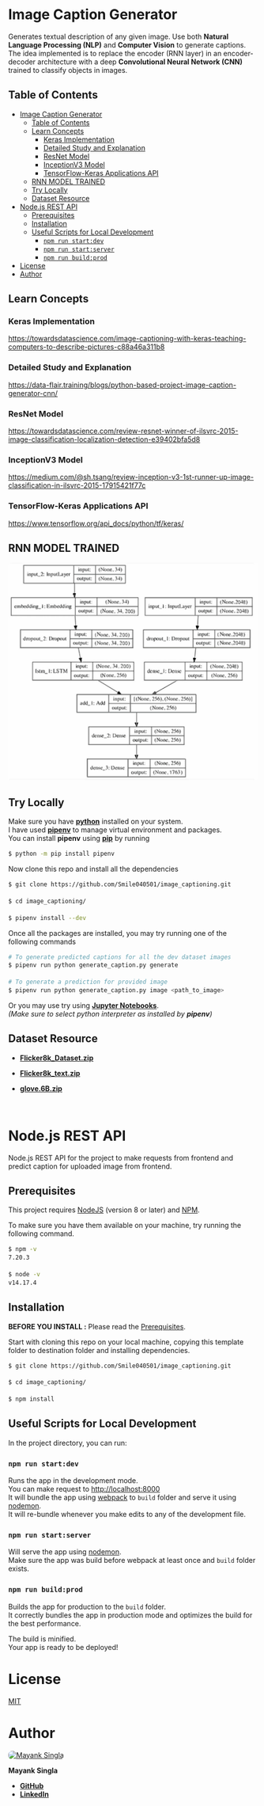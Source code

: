 # Image Caption Generator

Generates textual description of any given image. Use both **Natural Language Processing (NLP)** and **Computer Vision** to generate captions. The idea implemented is to replace the encoder (RNN layer) in an encoder-decoder architecture with a deep **Convolutional Neural Network (CNN)** trained to classify objects in images.

## Table of Contents

- [Image Caption Generator](#image-caption-generator)
  - [Table of Contents](#table-of-contents)
  - [Learn Concepts](#learn-concepts)
    - [Keras Implementation](#keras-implementation)
    - [Detailed Study and Explanation](#detailed-study-and-explanation)
    - [ResNet Model](#resnet-model)
    - [InceptionV3 Model](#inceptionv3-model)
    - [TensorFlow-Keras Applications API](#tensorflow-keras-applications-api)
  - [RNN MODEL TRAINED](#rnn-model-trained)
  - [Try Locally](#try-locally)
  - [Dataset Resource](#dataset-resource)
- [Node.js REST API](#nodejs-rest-api)
  - [Prerequisites](#prerequisites)
  - [Installation](#installation)
  - [Useful Scripts for Local Development](#useful-scripts-for-local-development)
    - [`npm run start:dev`](#npm-run-startdev)
    - [`npm run start:server`](#npm-run-startserver)
    - [`npm run build:prod`](#npm-run-buildprod)
- [License](#license)
- [Author](#author)

## Learn Concepts

### Keras Implementation

https://towardsdatascience.com/image-captioning-with-keras-teaching-computers-to-describe-pictures-c88a46a311b8

### Detailed Study and Explanation

https://data-flair.training/blogs/python-based-project-image-caption-generator-cnn/

### ResNet Model

https://towardsdatascience.com/review-resnet-winner-of-ilsvrc-2015-image-classification-localization-detection-e39402bfa5d8

### InceptionV3 Model

https://medium.com/@sh.tsang/review-inception-v3-1st-runner-up-image-classification-in-ilsvrc-2015-17915421f77c

### TensorFlow-Keras Applications API

https://www.tensorflow.org/api_docs/python/tf/keras/

## RNN MODEL TRAINED

![language_model](./Python/Models/language_model.png)

## Try Locally

Make sure you have [**python**](https://www.python.org/downloads/ "Download Python") installed on your system.\
I have used [**pipenv**](https://pypi.org/project/pipenv/) to manage virtual environment and packages.\
You can install **pipenv** using [**pip**](https://pip.pypa.io/en/stable/user_guide/ "Pip Docs") by running

```sh
$ python -m pip install pipenv
```

Now clone this repo and install all the dependencies

```sh
$ git clone https://github.com/Smile040501/image_captioning.git

$ cd image_captioning/

$ pipenv install --dev
```

Once all the packages are installed, you may try running one of the following commands

```sh
# To generate predicted captions for all the dev dataset images
$ pipenv run python generate_caption.py generate

# To generate a prediction for provided image
$ pipenv run python generate_caption.py image <path_to_image>
```

Or you may use try using [**Jupyter Notebooks**](./Python/Notebooks/ "My Jupyter Notebooks").\
_(Make sure to select python interpreter as installed by **pipenv**)_

## Dataset Resource

-   [**Flicker8k_Dataset.zip**](https://github.com/jbrownlee/Datasets/releases/download/Flickr8k/Flickr8k_Dataset.zip "Download")

-   [**Flicker8k_text.zip**](https://github.com/jbrownlee/Datasets/releases/download/Flickr8k/Flickr8k_text.zip "Download")

-   [**glove.6B.zip**](https://nlp.stanford.edu/data/glove.6B.zip "Download")

<br>

# Node.js REST API

Node.js REST API for the project to make requests from frontend and predict caption for uploaded image from frontend.

## Prerequisites

This project requires [NodeJS](http://nodejs.org/ "NodeJS") (version 8 or later) and [NPM](https://npmjs.org/ "NPM").

To make sure you have them available on your machine,
try running the following command.

```sh
$ npm -v
7.20.3

$ node -v
v14.17.4
```

## Installation

**BEFORE YOU INSTALL :** Please read the [Prerequisites](#prerequisites).

Start with cloning this repo on your local machine, copying this template folder to destination folder and installing dependencies.

```sh
$ git clone https://github.com/Smile040501/image_captioning.git

$ cd image_captioning/

$ npm install
```

## Useful Scripts for Local Development

In the project directory, you can run:

### `npm run start:dev`

Runs the app in the development mode.\
You can make request to [http://localhost:8000](http://localhost:8000/)\
It will bundle the app using [webpack](https://webpack.js.org/) to `build` folder and serve it using [nodemon](https://nodemon.io/).\
It will re-bundle whenever you make edits to any of the development file.

### `npm run start:server`

Will serve the app using [nodemon](https://nodemon.io/).\
Make sure the app was build before webpack at least once and `build` folder exists.

### `npm run build:prod`

Builds the app for production to the `build` folder.\
It correctly bundles the app in production mode and optimizes the build for the best performance.

The build is minified.\
Your app is ready to be deployed!

# License

[MIT](LICENSE)

# Author

<a href="https://github.com/Smile040501">
    <img src="https://avatars.githubusercontent.com/u/62458127?v=4?s=150" width="150px" alt="Mayank Singla" style="border-radius:7px"/>
</a>

**Mayank Singla**

-   [**GitHub**](https://github.com/Smile040501)
-   [**LinkedIn**](https://www.linkedin.com/in/mayank-singla-001pt)
